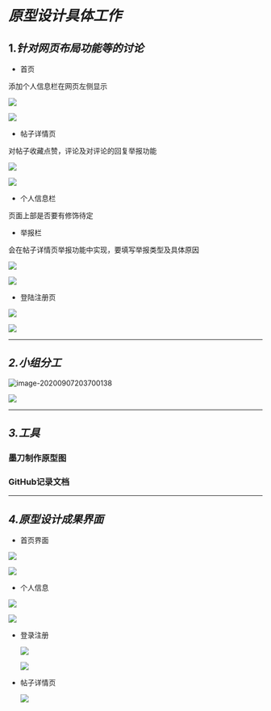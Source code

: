 # ***原型设计具体工作***



## 1.*针对网页布局功能等的讨论*

+ 首页

添加个人信息栏在网页左侧显示

![](C:\Users\Aich\Desktop\软工\img\9.7\网站草图_首页较为精致版.jpg)

![](https://github.com/Aich-Ying/software.img/blob/master/%E7%BD%91%E7%AB%99%E8%8D%89%E5%9B%BE_%E9%A6%96%E9%A1%B5%E8%BE%83%E4%B8%BA%E7%B2%BE%E8%87%B4%E7%89%88.jpg)

+ 帖子详情页

对帖子收藏点赞，评论及对评论的回复举报功能

![](C:\Users\Aich\Desktop\软工\img\9.7\网站草图_帖子详情较为精致版.jpg)

![](https://github.com/Aich-Ying/software.img/blob/master/%E7%BD%91%E7%AB%99%E8%8D%89%E5%9B%BE_%E5%B8%96%E5%AD%90%E8%AF%A6%E6%83%85%E8%BE%83%E4%B8%BA%E7%B2%BE%E8%87%B4%E7%89%88.jpg)

+ 个人信息栏

页面上部是否要有修饰待定

+ 举报栏

会在帖子详情页举报功能中实现，要填写举报类型及具体原因

![](C:\Users\Aich\Desktop\软工\img\9.7\网站草图_个人信息及举报弹框.jpg)

![](https://github.com/Aich-Ying/software.img/blob/master/%E7%BD%91%E7%AB%99%E8%8D%89%E5%9B%BE_%E4%B8%AA%E4%BA%BA%E4%BF%A1%E6%81%AF%E5%8F%8A%E4%B8%BE%E6%8A%A5%E5%BC%B9%E6%A1%86.jpg)

+ 登陆注册页

![](C:\Users\Aich\Desktop\软工\img\9.7\网站草图_登录注册.jpg)

![](https://github.com/Aich-Ying/software.img/blob/master/%E7%BD%91%E7%AB%99%E8%8D%89%E5%9B%BE_%E7%99%BB%E5%BD%95%E6%B3%A8%E5%86%8C.jpg)

---



## *2.小组分工*



![image-20200907203700138](C:\Users\Aich\Desktop\软工\img\9.7\分工.png)

![](https://github.com/Aich-Ying/software.img/blob/master/%E5%88%86%E5%B7%A5.png)

----



## *3.工具*

### 墨刀制作原型图

### GitHub记录文档

-----



## *4.原型设计成果界面*

+ 首页界面

![](C:\Users\Aich\Desktop\软工\img\首页.png)

![](https://github.com/Aich-Ying/software.img/blob/master/%E9%A6%96%E9%A1%B5.png)

+ 个人信息

![](C:\Users\Aich\Desktop\软工\img\个人信息.png)

![](https://github.com/Aich-Ying/software.img/blob/master/%E4%B8%AA%E4%BA%BA%E4%BF%A1%E6%81%AF.png)

+ 登录注册

  ![](C:\Users\Aich\Desktop\软工\img\登录注册.png)

  ![](https://github.com/Aich-Ying/software.img/blob/master/%E7%99%BB%E5%BD%95%E6%B3%A8%E5%86%8C.png)

+ 帖子详情页

  ![](https://github.com/Aich-Ying/software.img/blob/master/%E5%B8%96%E5%AD%90%E8%AF%A6%E6%83%85%E9%A1%B5.png)













